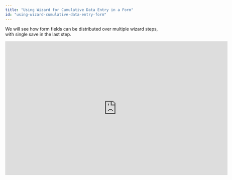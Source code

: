 ```yaml
---
title: "Using Wizard for Cumulative Data Entry in a Form"
id: "using-wizard-cumulative-data-entry-form"
---
```


We will see how form fields can be distributed over multiple wizard steps, with single save in the last step.

<iframe width="708" height="427" src="https://docs.google.com/presentation/d/1gLFrR5PkWcju8dVethkc-u12YpKGpZkUBdMSrTlXI0c/embed?start=false&amp;loop=false&amp;delayms=3000" frameborder="0" allowfullscreen="allowfullscreen" mozallowfullscreen="mozallowfullscreen" webkitallowfullscreen="webkitallowfullscreen"></iframe>
